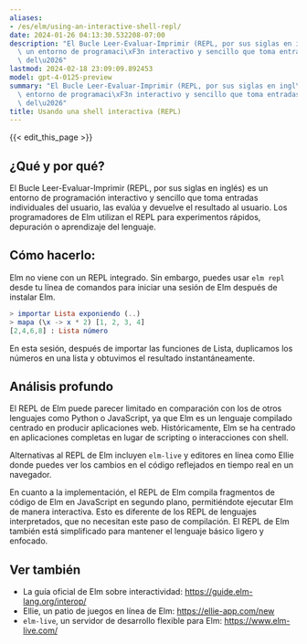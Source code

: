 ```yaml
---
aliases:
- /es/elm/using-an-interactive-shell-repl/
date: 2024-01-26 04:13:30.532208-07:00
description: "El Bucle Leer-Evaluar-Imprimir (REPL, por sus siglas en ingl\xE9s) es\
  \ un entorno de programaci\xF3n interactivo y sencillo que toma entradas individuales\
  \ del\u2026"
lastmod: 2024-02-18 23:09:09.892453
model: gpt-4-0125-preview
summary: "El Bucle Leer-Evaluar-Imprimir (REPL, por sus siglas en ingl\xE9s) es un\
  \ entorno de programaci\xF3n interactivo y sencillo que toma entradas individuales\
  \ del\u2026"
title: Usando una shell interactiva (REPL)
---
```


{{< edit_this_page >}}

## ¿Qué y por qué?
El Bucle Leer-Evaluar-Imprimir (REPL, por sus siglas en inglés) es un entorno de programación interactivo y sencillo que toma entradas individuales del usuario, las evalúa y devuelve el resultado al usuario. Los programadores de Elm utilizan el REPL para experimentos rápidos, depuración o aprendizaje del lenguaje.

## Cómo hacerlo:
Elm no viene con un REPL integrado. Sin embargo, puedes usar `elm repl` desde tu línea de comandos para iniciar una sesión de Elm después de instalar Elm.

```Elm
> importar Lista exponiendo (..)
> mapa (\x -> x * 2) [1, 2, 3, 4]
[2,4,6,8] : Lista número
```

En esta sesión, después de importar las funciones de Lista, duplicamos los números en una lista y obtuvimos el resultado instantáneamente.

## Análisis profundo
El REPL de Elm puede parecer limitado en comparación con los de otros lenguajes como Python o JavaScript, ya que Elm es un lenguaje compilado centrado en producir aplicaciones web. Históricamente, Elm se ha centrado en aplicaciones completas en lugar de scripting o interacciones con shell.

Alternativas al REPL de Elm incluyen `elm-live` y editores en línea como Ellie donde puedes ver los cambios en el código reflejados en tiempo real en un navegador.

En cuanto a la implementación, el REPL de Elm compila fragmentos de código de Elm en JavaScript en segundo plano, permitiéndote ejecutar Elm de manera interactiva. Esto es diferente de los REPL de lenguajes interpretados, que no necesitan este paso de compilación. El REPL de Elm también está simplificado para mantener el lenguaje básico ligero y enfocado.

## Ver también
- La guía oficial de Elm sobre interactividad: https://guide.elm-lang.org/interop/
- Ellie, un patio de juegos en línea de Elm: https://ellie-app.com/new
- `elm-live`, un servidor de desarrollo flexible para Elm: https://www.elm-live.com/
